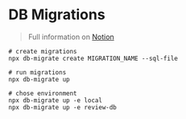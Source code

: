 # DB Migrations

> Full information on [Notion](https://www.notion.so/yuccadigital/Migrations-aea7924de34a40158023d6d7ac3d40b8)

```shell
# create migrations
npx db-migrate create MIGRATION_NAME --sql-file

# run migrations
npx db-migrate up

# chose environment
npx db-migrate up -e local
npx db-migrate up -e review-db
```

